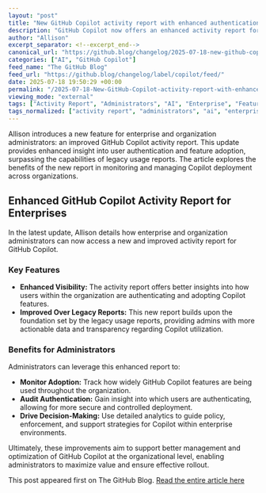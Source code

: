 ```yaml
---
layout: "post"
title: "New GitHub Copilot activity report with enhanced authentication and usage insights"
description: "GitHub Copilot now offers an enhanced activity report for enterprise admins, improving visibility into user authentication and feature adoption over previous reports."
author: "Allison"
excerpt_separator: <!--excerpt_end-->
canonical_url: "https://github.blog/changelog/2025-07-18-new-github-copilot-activity-report-with-enhanced-authentication-and-usage-insights"
categories: ["AI", "GitHub Copilot"]
feed_name: "The GitHub Blog"
feed_url: "https://github.blog/changelog/label/copilot/feed/"
date: 2025-07-18 19:50:29 +00:00
permalink: "/2025-07-18-New-GitHub-Copilot-activity-report-with-enhanced-authentication-and-usage-insights.html"
viewing_mode: "external"
tags: ["Activity Report", "Administrators", "AI", "Enterprise", "Feature Adoption", "GitHub Copilot", "News", "Organization", "Reporting", "Usage Analytics", "User Authentication", "Visibility"]
tags_normalized: ["activity report", "administrators", "ai", "enterprise", "feature adoption", "github copilot", "news", "organization", "reporting", "usage analytics", "user authentication", "visibility"]
---
```


Allison introduces a new feature for enterprise and organization administrators: an improved GitHub Copilot activity report. This update provides enhanced insight into user authentication and feature adoption, surpassing the capabilities of legacy usage reports. The article explores the benefits of the new report in monitoring and managing Copilot deployment across organizations.<!--excerpt_end-->

## Enhanced GitHub Copilot Activity Report for Enterprises

In the latest update, Allison details how enterprise and organization administrators can now access a new and improved activity report for GitHub Copilot.

### Key Features

- **Enhanced Visibility:** The activity report offers better insights into how users within the organization are authenticating and adopting Copilot features.
- **Improved Over Legacy Reports:** This new report builds upon the foundation set by the legacy usage reports, providing admins with more actionable data and transparency regarding Copilot utilization.

### Benefits for Administrators

Administrators can leverage this enhanced report to:

- **Monitor Adoption:** Track how widely GitHub Copilot features are being used throughout the organization.
- **Audit Authentication:** Gain insight into which users are authenticating, allowing for more secure and controlled deployment.
- **Drive Decision-Making:** Use detailed analytics to guide policy, enforcement, and support strategies for Copilot within enterprise environments.

Ultimately, these improvements aim to support better management and optimization of GitHub Copilot at the organizational level, enabling administrators to maximize value and ensure effective rollout.

This post appeared first on The GitHub Blog. [Read the entire article here](https://github.blog/changelog/2025-07-18-new-github-copilot-activity-report-with-enhanced-authentication-and-usage-insights)
